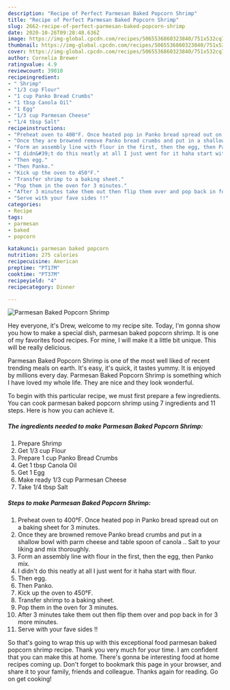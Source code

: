 ```yaml
---
description: "Recipe of Perfect Parmesan Baked Popcorn Shrimp"
title: "Recipe of Perfect Parmesan Baked Popcorn Shrimp"
slug: 2662-recipe-of-perfect-parmesan-baked-popcorn-shrimp
date: 2020-10-26T09:28:48.636Z
image: https://img-global.cpcdn.com/recipes/5065536860323840/751x532cq70/parmesan-baked-popcorn-shrimp-recipe-main-photo.jpg
thumbnail: https://img-global.cpcdn.com/recipes/5065536860323840/751x532cq70/parmesan-baked-popcorn-shrimp-recipe-main-photo.jpg
cover: https://img-global.cpcdn.com/recipes/5065536860323840/751x532cq70/parmesan-baked-popcorn-shrimp-recipe-main-photo.jpg
author: Cornelia Brewer
ratingvalue: 4.9
reviewcount: 39010
recipeingredient:
- " Shrimp"
- "1/3 cup Flour"
- "1 cup Panko Bread Crumbs"
- "1 tbsp Canola Oil"
- "1 Egg"
- "1/3 cup Parmesan Cheese"
- "1/4 tbsp Salt"
recipeinstructions:
- "Preheat oven to 400°F. Once heated pop in Panko bread spread out on a baking sheet for 3 minutes."
- "Once they are browned remove Panko bread crumbs and put in a shallow bowl with parm cheese and table spoon of canola .. Salt to your liking and mix thoroughly."
- "Form an assembly line with flour in the first, then the egg, then Panko mix."
- "I didn&#39;t do this neatly at all I just went for it haha start with flour."
- "Then egg."
- "Then Panko."
- "Kick up the oven to 450°F."
- "Transfer shrimp to a baking sheet."
- "Pop them in the oven for 3 minutes."
- "After 3 minutes take them out then flip them over and pop back in for 3 more minutes."
- "Serve with your fave sides !!"
categories:
- Recipe
tags:
- parmesan
- baked
- popcorn

katakunci: parmesan baked popcorn 
nutrition: 275 calories
recipecuisine: American
preptime: "PT17M"
cooktime: "PT37M"
recipeyield: "4"
recipecategory: Dinner

---
```



![Parmesan Baked Popcorn Shrimp](https://img-global.cpcdn.com/recipes/5065536860323840/751x532cq70/parmesan-baked-popcorn-shrimp-recipe-main-photo.jpg)

Hey everyone, it's Drew, welcome to my recipe site. Today, I'm gonna show you how to make a special dish, parmesan baked popcorn shrimp. It is one of my favorites food recipes. For mine, I will make it a little bit unique. This will be really delicious.

Parmesan Baked Popcorn Shrimp is one of the most well liked of recent trending meals on earth. It's easy, it's quick, it tastes yummy. It is enjoyed by millions every day. Parmesan Baked Popcorn Shrimp is something which I have loved my whole life. They are nice and they look wonderful.




To begin with this particular recipe, we must first prepare a few ingredients. You can cook parmesan baked popcorn shrimp using 7 ingredients and 11 steps. Here is how you can achieve it.

<!--inarticleads1-->

##### The ingredients needed to make Parmesan Baked Popcorn Shrimp:

1. Prepare  Shrimp
1. Get 1/3 cup Flour
1. Prepare 1 cup Panko Bread Crumbs
1. Get 1 tbsp Canola Oil
1. Get 1 Egg
1. Make ready 1/3 cup Parmesan Cheese
1. Take 1/4 tbsp Salt




<!--inarticleads2-->

##### Steps to make Parmesan Baked Popcorn Shrimp:

1. Preheat oven to 400°F. Once heated pop in Panko bread spread out on a baking sheet for 3 minutes.
1. Once they are browned remove Panko bread crumbs and put in a shallow bowl with parm cheese and table spoon of canola .. Salt to your liking and mix thoroughly.
1. Form an assembly line with flour in the first, then the egg, then Panko mix.
1. I didn&#39;t do this neatly at all I just went for it haha start with flour.
1. Then egg.
1. Then Panko.
1. Kick up the oven to 450°F.
1. Transfer shrimp to a baking sheet.
1. Pop them in the oven for 3 minutes.
1. After 3 minutes take them out then flip them over and pop back in for 3 more minutes.
1. Serve with your fave sides !!




So that's going to wrap this up with this exceptional food parmesan baked popcorn shrimp recipe. Thank you very much for your time. I am confident that you can make this at home. There's gonna be interesting food at home recipes coming up. Don't forget to bookmark this page in your browser, and share it to your family, friends and colleague. Thanks again for reading. Go on get cooking!
